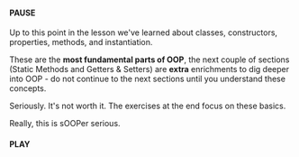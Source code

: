 
#### **PAUSE**

  

Up to this point in the lesson we've learned about classes, constructors, properties, methods, and instantiation.

  

These are the **most fundamental parts of OOP**, the next couple of sections (Static Methods and Getters & Setters) are **extra** enrichments to dig deeper into OOP - do not continue to the next sections until you understand these concepts.

  

Seriously. It's not worth it. The exercises at the end focus on these basics.

  

Really, this is sOOPer serious.

  

#### **PLAY**
